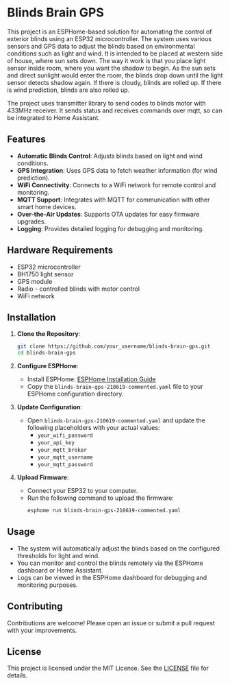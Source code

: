 # Blinds Brain GPS

This project is an ESPHome-based solution for automating the control of exterior blinds using an ESP32 microcontroller. The system uses various sensors and GPS data to adjust the blinds based on environmental conditions such as light and wind. It is intended to be placed at western side of house, where sun sets down. The way it work is that you place light sensor inside room, where you want the shadow to begin. As the sun sets and direct sunlight would enter the room, the blinds drop down until the light sensor detects shadow again. If there is cloudy, blinds are rolled up. If there is wind prediction, blinds are also rolled up.

The project uses transmitter library to send codes to blinds motor with 433MHz receiver. It sends status and receives commands over mqtt, so can be integrated to Home Assistant.

## Features

- **Automatic Blinds Control**: Adjusts blinds based on light and wind conditions.
- **GPS Integration**: Uses GPS data to fetch weather information (for wind prediction).
- **WiFi Connectivity**: Connects to a WiFi network for remote control and monitoring.
- **MQTT Support**: Integrates with MQTT for communication with other smart home devices.
- **Over-the-Air Updates**: Supports OTA updates for easy firmware upgrades.
- **Logging**: Provides detailed logging for debugging and monitoring.

## Hardware Requirements

- ESP32 microcontroller
- BH1750 light sensor
- GPS module
- Radio - controlled blinds with motor control
- WiFi network

## Installation

1. **Clone the Repository**:
    ```sh
    git clone https://github.com/your_username/blinds-brain-gps.git
    cd blinds-brain-gps
    ```

2. **Configure ESPHome**:
    - Install ESPHome: [ESPHome Installation Guide](https://esphome.io/guides/installing_esphome.html)
    - Copy the `blinds-brain-gps-210619-commented.yaml` file to your ESPHome configuration directory.

3. **Update Configuration**:
    - Open `blinds-brain-gps-210619-commented.yaml` and update the following placeholders with your actual values:
        - `your_wifi_password`
        - `your_api_key`
        - `your_mqtt_broker`
        - `your_mqtt_username`
        - `your_mqtt_password`

4. **Upload Firmware**:
    - Connect your ESP32 to your computer.
    - Run the following command to upload the firmware:
        ```sh
        esphome run blinds-brain-gps-210619-commented.yaml
        ```

## Usage

- The system will automatically adjust the blinds based on the configured thresholds for light and wind.
- You can monitor and control the blinds remotely via the ESPHome dashboard or Home Assistant.
- Logs can be viewed in the ESPHome dashboard for debugging and monitoring purposes.

## Contributing

Contributions are welcome! Please open an issue or submit a pull request with your improvements.

## License

This project is licensed under the MIT License. See the [LICENSE](LICENSE) file for details.
